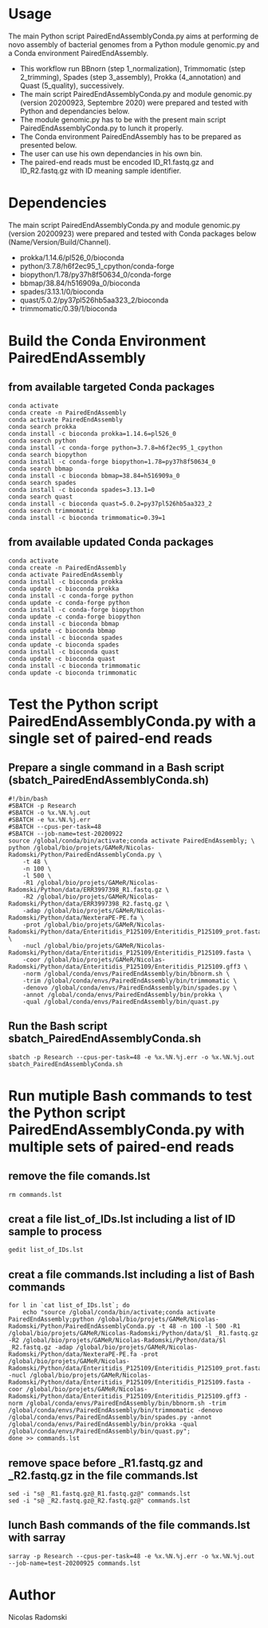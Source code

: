 # Usage
The main Python script PairedEndAssemblyConda.py aims at performing de novo assembly of bacterial genomes from a Python module genomic.py and a Conda environment PairedEndAssembly.
- This workflow run BBnorn (step 1_normalization), Trimmomatic (step 2_trimming), Spades (step 3_assembly), Prokka (4_annotation) and Quast (5_quality), successively.
- The main script PairedEndAssemblyConda.py and module genomic.py (version 20200923, Septembre 2020) were prepared and tested with Python and dependancies below.
- The module genomic.py has to be with the present main script PairedEndAssemblyConda.py to lunch it properly.
- The Conda environment PairedEndAssembly has to be prepared as presented below.
- The user can use his own dependancies in his own bin.
- The paired-end reads must be encoded ID_R1.fastq.gz and ID_R2.fastq.gz with ID meaning sample identifier.
# Dependencies
The main script PairedEndAssemblyConda.py and module genomic.py (version 20200923) were prepared and tested with Conda packages below (Name/Version/Build/Channel).
- prokka/1.14.6/pl526_0/bioconda
- python/3.7.8/h6f2ec95_1_cpython/conda-forge
- biopython/1.78/py37h8f50634_0/conda-forge
- bbmap/38.84/h516909a_0/bioconda
- spades/3.13.1/0/bioconda
- quast/5.0.2/py37pl526hb5aa323_2/bioconda
- trimmomatic/0.39/1/bioconda
# Build the Conda Environment PairedEndAssembly
## from available targeted Conda packages
```
conda activate
conda create -n PairedEndAssembly
conda activate PairedEndAssembly
conda search prokka
conda install -c bioconda prokka=1.14.6=pl526_0
conda search python
conda install -c conda-forge python=3.7.8=h6f2ec95_1_cpython
conda search biopython
conda install -c conda-forge biopython=1.78=py37h8f50634_0
conda search bbmap
conda install -c bioconda bbmap=38.84=h516909a_0
conda search spades
conda install -c bioconda spades=3.13.1=0
conda search quast
conda install -c bioconda quast=5.0.2=py37pl526hb5aa323_2
conda search trimmomatic
conda install -c bioconda trimmomatic=0.39=1
```
## from available updated Conda packages
```
conda activate
conda create -n PairedEndAssembly
conda activate PairedEndAssembly
conda install -c bioconda prokka
conda update -c bioconda prokka
conda install -c conda-forge python
conda update -c conda-forge python
conda install -c conda-forge biopython
conda update -c conda-forge biopython
conda install -c bioconda bbmap
conda update -c bioconda bbmap
conda install -c bioconda spades
conda update -c bioconda spades
conda install -c bioconda quast
conda update -c bioconda quast
conda install -c bioconda trimmomatic
conda update -c bioconda trimmomatic
```
# Test the Python script PairedEndAssemblyConda.py with a single set of paired-end reads
## Prepare a single command in a Bash script (sbatch_PairedEndAssemblyConda.sh)
```
#!/bin/bash
#SBATCH -p Research
#SBATCH -o %x.%N.%j.out
#SBATCH -e %x.%N.%j.err
#SBATCH --cpus-per-task=48
#SBATCH --job-name=test-20200922
source /global/conda/bin/activate;conda activate PairedEndAssembly; \
python /global/bio/projets/GAMeR/Nicolas-Radomski/Python/PairedEndAssemblyConda.py \
	-t 48 \
	-n 100 \
	-l 500 \
	-R1 /global/bio/projets/GAMeR/Nicolas-Radomski/Python/data/ERR3997398_R1.fastq.gz \
	-R2 /global/bio/projets/GAMeR/Nicolas-Radomski/Python/data/ERR3997398_R2.fastq.gz \
	-adap /global/bio/projets/GAMeR/Nicolas-Radomski/Python/data/NexteraPE-PE.fa \
	-prot /global/bio/projets/GAMeR/Nicolas-Radomski/Python/data/Enteritidis_P125109/Enteritidis_P125109_prot.fasta \
	-nucl /global/bio/projets/GAMeR/Nicolas-Radomski/Python/data/Enteritidis_P125109/Enteritidis_P125109.fasta \
	-coor /global/bio/projets/GAMeR/Nicolas-Radomski/Python/data/Enteritidis_P125109/Enteritidis_P125109.gff3 \
	-norm /global/conda/envs/PairedEndAssembly/bin/bbnorm.sh \
	-trim /global/conda/envs/PairedEndAssembly/bin/trimmomatic \
	-denovo /global/conda/envs/PairedEndAssembly/bin/spades.py \
	-annot /global/conda/envs/PairedEndAssembly/bin/prokka \
	-qual /global/conda/envs/PairedEndAssembly/bin/quast.py
```
## Run the Bash script sbatch_PairedEndAssemblyConda.sh
```
sbatch -p Research --cpus-per-task=48 -e %x.%N.%j.err -o %x.%N.%j.out sbatch_PairedEndAssemblyConda.sh
```
# Run mutiple Bash commands to test the Python script PairedEndAssemblyConda.py with multiple sets of paired-end reads
## remove the file comands.lst
```
rm commands.lst
```
## creat a file list_of_IDs.lst including a list of ID sample to process
```
gedit list_of_IDs.lst
```
## creat a file commands.lst including a list of Bash commands
```
for l in `cat list_of_IDs.lst`; do 
	echo "source /global/conda/bin/activate;conda activate PairedEndAssembly;python /global/bio/projets/GAMeR/Nicolas-Radomski/Python/PairedEndAssemblyConda.py -t 48 -n 100 -l 500 -R1 /global/bio/projets/GAMeR/Nicolas-Radomski/Python/data/$l _R1.fastq.gz -R2 /global/bio/projets/GAMeR/Nicolas-Radomski/Python/data/$l _R2.fastq.gz -adap /global/bio/projets/GAMeR/Nicolas-Radomski/Python/data/NexteraPE-PE.fa -prot /global/bio/projets/GAMeR/Nicolas-Radomski/Python/data/Enteritidis_P125109/Enteritidis_P125109_prot.fasta -nucl /global/bio/projets/GAMeR/Nicolas-Radomski/Python/data/Enteritidis_P125109/Enteritidis_P125109.fasta -coor /global/bio/projets/GAMeR/Nicolas-Radomski/Python/data/Enteritidis_P125109/Enteritidis_P125109.gff3 -norm /global/conda/envs/PairedEndAssembly/bin/bbnorm.sh -trim /global/conda/envs/PairedEndAssembly/bin/trimmomatic -denovo /global/conda/envs/PairedEndAssembly/bin/spades.py -annot /global/conda/envs/PairedEndAssembly/bin/prokka -qual /global/conda/envs/PairedEndAssembly/bin/quast.py";
done >> commands.lst
```
## remove space before _R1.fastq.gz and _R2.fastq.gz in the file commands.lst
```
sed -i "s@ _R1.fastq.gz@_R1.fastq.gz@" commands.lst
sed -i "s@ _R2.fastq.gz@_R2.fastq.gz@" commands.lst
```
## lunch Bash commands of the file commands.lst with sarray
```
sarray -p Research --cpus-per-task=48 -e %x.%N.%j.err -o %x.%N.%j.out --job-name=test-20200925 commands.lst
```
# Author
Nicolas Radomski